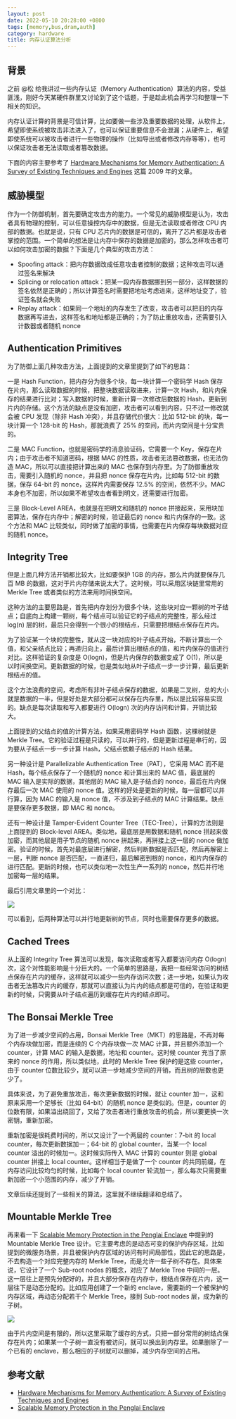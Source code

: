 ```yaml
---
layout: post
date: 2022-05-10 20:28:00 +0800
tags: [memory,bus,dram,auth]
category: hardware
title: 内存认证算法分析
---
```


## 背景

之前 @松 给我讲过一些内存认证（Memory Authentication）算法的内容，受益匪浅，刚好今天某硬件群里又讨论到了这个话题，于是趁此机会再学习和整理一下相关的知识。

内存认证计算的背景是可信计算，比如要做一些涉及重要数据的处理，从软件上，希望即使系统被攻击非法进入了，也可以保证重要信息不会泄漏；从硬件上，希望即使系统可以被攻击者进行一些物理的操作（比如导出或者修改内存等等），也可以保证攻击者无法读取或者篡改数据。

下面的内容主要参考了 [Hardware Mechanisms for Memory Authentication: A Survey of Existing Techniques and Engines](https://link.springer.com/chapter/10.1007/978-3-642-01004-0_1) 这篇 2009 年的文章。

## 威胁模型

作为一个防御机制，首先要确定攻击方的能力。一个常见的威胁模型是认为，攻击者具有物理的控制，可以任意操控内存中的数据，但是无法读取或者修改 CPU 内部的数据。也就是说，只有 CPU 芯片内的数据是可信的，离开了芯片都是攻击者掌控的范围。一个简单的想法是让内存中保存的数据是加密的，那么怎样攻击者可以如何攻击加密的数据？下面是几个典型的攻击方法：

- Spoofing attack：把内存数据改成任意攻击者控制的数据；这种攻击可以通过签名来解决
- Splicing or relocation attack：把某一段内存数据挪到另一部分，这样数据的签名依然是正确的；所以计算签名时需要把地址考虑进来，这样地址变了，验证签名就会失败
- Replay attack：如果同一个地址的内存发生了改变，攻击者可以把旧的内存数据再写进去，这样签名和地址都是正确的；为了防止重放攻击，还需要引入计数器或者随机 nonce

## Authentication Primitives

为了防御上面几种攻击方法，上面提到的文章里提到了如下的思路：

一是 Hash Function，把内存分为很多个块，每一块计算一个密码学 Hash 保存在片内，那么读取数据的时候，把整块数据读取进来，计算一次 Hash，和片内保存的结果进行比对；写入数据的时候，重新计算一次修改后数据的 Hash，更新到片内的存储。这个方法的缺点是没有加密，攻击者可以看到内容，只不过一修改就会被 CPU 发现（除非 Hash 冲突），并且存储代价很大：比如 512-bit 的块，每一块计算一个 128-bit 的 Hash，那就浪费了 25% 的空间，而片内空间是十分宝贵的。

二是 MAC Function，也就是密码学的消息验证码，它需要一个 Key，保存在片内；由于攻击者不知道密码，根据 MAC 的性质，攻击者无法篡改数据，也无法伪造 MAC，所以可以直接把计算出来的 MAC 也保存到内存里。为了防御重放攻击，需要引入随机的 nonce，并且把 nonce 保存在片内，比如每 512-bit 的数据，保存 64-bit 的 nonce，这样片内需要保存 12.5% 的空间，依然不少。MAC 本身也不加密，所以如果不希望攻击者看到明文，还需要进行加密。

三是 Block-Level AREA，也就是在把明文和随机的 nonce 拼接起来，采用块加密算法，保存在内存中；解密的时候，验证最后的 nonce 和片内保存的一致。这个方法和 MAC 比较类似，同时做了加密的事情，也需要在片内保存每块数据对应的随机 nonce。

## Integrity Tree

但是上面几种方法开销都比较大，比如要保护 1GB 的内存，那么片内就要保存几百 MB 的数据，这对于片内存储来说太大了。这时候，可以采用区块链里常用的 Merkle Tree 或者类似的方法来用时间换空间。

这种方法的主要思路是，首先把内存划分为很多个块，这些块对应一颗树的叶子结点；自底向上构建一颗树，每个结点可以验证它的子结点的完整性，那么经过 log(n) 层的树，最后只会得到一个很小的根结点，只需要把根结点保存在片内。

为了验证某一个块的完整性，就从这一块对应的叶子结点开始，不断计算出一个值，和父亲结点比较；再递归向上，最后计算出根结点的值，和片内保存的值进行对比。这样验证的复杂度是 O(logn)，但是片内保存的数据变成了 O(1)，所以是以时间换空间。更新数据的时候，也是类似地从叶子结点一步一步计算，最后更新根结点的值。

这个方法浪费的空间，考虑所有非叶子结点保存的数据，如果是二叉树，总的大小就是数据的一半，但是好处是大部分都可以保存在内存里，所以是比较容易实现的。缺点是每次读取和写入都要进行 O(logn) 次的内存访问和计算，开销比较大。

上面提到的父结点的值的计算方法，如果采用密码学 Hash 函数，这棵树就是 Merkle Tree。它的验证过程是只读的，可以并行的，但是更新过程是串行的，因为要从子结点一步一步计算 Hash，父结点依赖子结点的 Hash 结果。

另一种设计是 Parallelizable Authentication Tree（PAT），它采用 MAC 而不是 Hash，每个结点保存了一个随机的 nonce 和计算出来的 MAC 值，最底层的 MAC 输入是实际的数据，其他层的 MAC 输入是子结点的 nonce，最后在片内保存最后一次 MAC 使用的 nonce 值。这样的好处是更新的时候，每一层都可以并行算，因为 MAC 的输入是 nonce 值，不涉及到子结点的 MAC 计算结果。缺点是要保存更多数据，即 MAC 和 nonce。

还有一种设计是 Tamper-Evident Counter Tree（TEC-Tree），计算的方法则是上面提到的 Block-level AREA。类似地，最底层是用数据和随机 nonce 拼起来做加密，而其他层是用子节点的随机 nonce 拼起来，再拼接上这一层的 nonce 做加密。验证的时候，首先对最底层进行解密，然后判断数据是否匹配，然后再解密上一层，判断 nonce 是否匹配，一直递归，最后解密到根的 nonce，和片内保存的进行匹配。更新的时候，也可以类似地一次性生产一系列的 nonce，然后并行地加密每一层的结果。

最后引用文章里的一个对比：

![](/integrity.png)

可以看到，后两种算法可以并行地更新树的节点，同时也需要保存更多的数据。

## Cached Trees

从上面的 Integrity Tree 算法可以发现，每次读取或者写入都要访问内存 O(logn) 次，这个对性能影响是十分巨大的。一个简单的思路是，我把一些经常访问的树结点保存在片内的缓存，这样就可以减少一些内存访问次数；进一步地，如果认为攻击者无法篡改片内的缓存，那就可以直接认为片内的结点都是可信的，在验证和更新的时候，只需要从叶子结点遍历到缓存在片内的结点即可。

## The Bonsai Merkle Tree

为了进一步减少空间的占用，Bonsai Merkle Tree（MKT）的思路是，不再对每个内存块做加密，而是连续的 C 个内存块做一次 MAC 计算，并且额外添加一个 counter，计算 MAC 的输入是数据，地址和 counter。这时候 counter 充当了原来的 nonce 的作用，所以类似地，此时的 Merkle Tree 保护的是这些 counter，由于 counter 位数比较少，就可以进一步地减少空间的开销，而且树的层数也更少了。

具体来说，为了避免重放攻击，每次更新数据的时候，就让 counter 加一，这和原来采用一个足够长（比如 64-bit）的随机 nonce 是类似的。但是，counter 的位数有限，如果溢出绕回了，又给了攻击者进行重放攻击的机会，所以要更换一次密钥，重新加密。

重新加密是很耗费时间的，所以又设计了一个两层的 counter：7-bit 的 local counter，每次更新数据加一；64-bit 的 global counter，当某一个 local counter 溢出的时候加一。这时候实际传入 MAC 计算的 counter 则是 global counter 拼接上 local counter。这样相当于是做了一个 counter 的共同前缀，在内存访问比较均匀的时候，比如每个 local counter 轮流加一，那么每次只需要重新加密一个小范围的内存，减少了开销。

文章后续还提到了一些相关的算法，这里就不继续翻译和总结了。

## Mountable Merkle Tree

再来看一下 [Scalable Memory Protection in the Penglai Enclave](https://www.usenix.org/system/files/osdi21-feng.pdf) 中提到的 Mountable Merkle Tree 设计。它主要考虑的是动态可变的保护内存区域，比如提到的微服务场景，并且被保护内存区域的访问有时间局部性，因此它的思路是，不去构造一个对应完整内存的 Merkle Tree，而是允许一些子树不存在。具体来说，它设计了一个 Sub-root nodes 的概念，对应了 Merkle Tree 中间的一层。这一层往上是预先分配好的，并且大部分保存在内存中，根结点保存在片内，这一层往下是动态分配的。比如应用创建了一个新的 enclave，需要新的一个被保护的内存区域，再动态分配若干个 Merkle Tree，接到 Sub-root nodes 层，成为新的子树。

![](/mountable_merkle_tree.png)

由于片内空间是有限的，所以这里采取了缓存的方式，只把一部分常用的树结点保存在片内；如果某一个子树一直没有被访问，就可以换出到内存里。如果删除了一个已有的 enclave，那么相应的子树就可以删掉，减少内存空间的占用。

## 参考文献

- [Hardware Mechanisms for Memory Authentication: A Survey of Existing Techniques and Engines](https://link.springer.com/chapter/10.1007/978-3-642-01004-0_1)
- [Scalable Memory Protection in the Penglai Enclave](https://www.usenix.org/system/files/osdi21-feng.pdf)